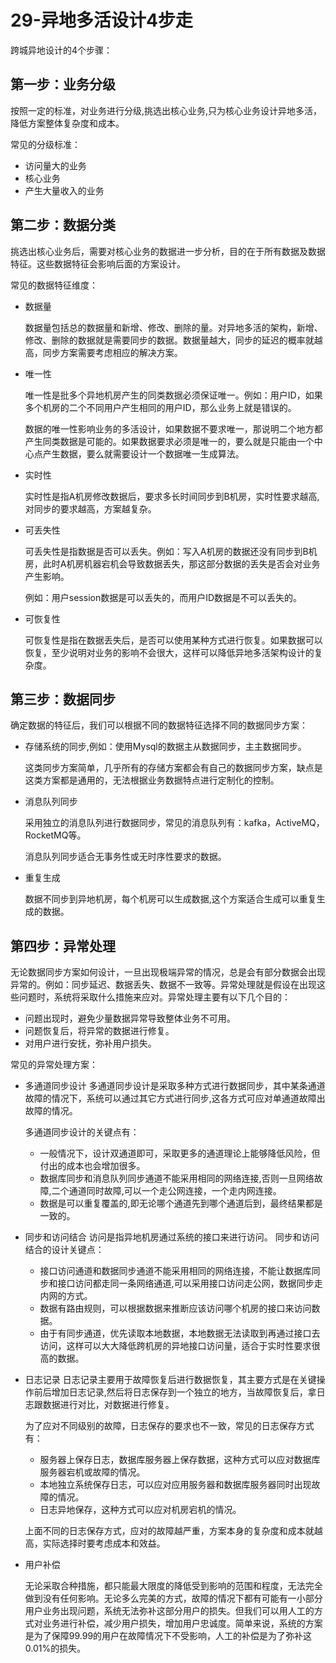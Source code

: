 # 29-异地多活设计4步走

跨城异地设计的4个步骤：

## 第一步：业务分级

按照一定的标准，对业务进行分级,挑选出核心业务,只为核心业务设计异地多活，降低方案整体复杂度和成本。

常见的分级标准：

- 访问量大的业务
- 核心业务
- 产生大量收入的业务

## 第二步：数据分类

挑选出核心业务后，需要对核心业务的数据进一步分析，目的在于所有数据及数据特征。这些数据特征会影响后面的方案设计。

常见的数据特征维度：
- 数据量

    数据量包括总的数据量和新增、修改、删除的量。对异地多活的架构，新增、修改、删除的数据就是需要同步的数据。数据量越大，同步的延迟的概率就越高，同步方案需要考虑相应的解决方案。
- 唯一性

    唯一性是批多个异地机房产生的同类数据必须保证唯一。例如：用户ID，如果多个机房的二个不同用户产生相同的用户ID，那么业务上就是错误的。

    数据的唯一性影响业务的多活设计，如果数据不要求唯一，那说明二个地方都产生同类数据是可能的。如果数据要求必须是唯一的，要么就是只能由一个中心点产生数据，要么就需要设计一个数据唯一生成算法。

- 实时性

    实时性是指A机房修改数据后，要求多长时间同步到B机房，实时性要求越高,对同步的要求越高，方案越复杂。

- 可丢失性

    可丢失性是指数据是否可以丢失。例如：写入A机房的数据还没有同步到B机房，此时A机房机器宕机会导致数据丢失，那这部分数据的丢失是否会对业务产生影响。

    例如：用户session数据是可以丢失的，而用户ID数据是不可以丢失的。

- 可恢复性

    可恢复性是指在数据丢失后，是否可以使用某种方式进行恢复。如果数据可以恢复，至少说明对业务的影响不会很大，这样可以降低异地多活架构设计的复杂度。


## 第三步：数据同步

确定数据的特征后，我们可以根据不同的数据特征选择不同的数据同步方案：

- 存储系统的同步,例如：使用Mysql的数据主从数据同步，主主数据同步。

    这类同步方案简单，几乎所有的存储方案都会有自己的数据同步方案，缺点是这类方案都是通用的，无法根据业务数据特点进行定制化的控制。

- 消息队列同步

    采用独立的消息队列进行数据同步，常见的消息队列有：kafka，ActiveMQ，RocketMQ等。

    消息队列同步适合无事务性或无时序性要求的数据。

- 重复生成

    数据不同步到异地机房，每个机房可以生成数据,这个方案适合生成可以重复生成的数据。

## 第四步：异常处理

无论数据同步方案如何设计，一旦出现极端异常的情况，总是会有部分数据会出现异常的。例如：同步延迟、数据丢失、数据不一致等。异常处理就是假设在出现这些问题时，系统将采取什么措施来应对。异常处理主要有以下几个目的：
- 问题出现时，避免少量数据异常导致整体业务不可用。
- 问题恢复后，将异常的数据进行修复。
- 对用户进行安抚，弥补用户损失。

常见的异常处理方案：
- 多通道同步设计
    多通道同步设计是采取多种方式进行数据同步，其中某条通道故障的情况下，系统可以通过其它方式进行同步,这各方式可应对单通道故障出故障的情况。

    多通道同步设计的关键点有：
    - 一般情况下，设计双通道即可，采取更多的通道理论上能够降低风险，但付出的成本也会增加很多。
    - 数据库同步和消息队列同步通道不能采用相同的网络连接,否则一旦网络故障,二个通道同时故障,可以一个走公网连接，一个走内网连接。
    - 数据是可以重复覆盖的,即无论哪个通道先到哪个通道后到，最终结果都是一致的。

- 同步和访问结合 
    访问是指异地机房通过系统的接口来进行访问。
    同步和访问结合的设计关键点：
    - 接口访问通道和数据同步通道不能采用相同的网络连接，不能让数据库同步和接口访问都走同一条网络通道,可以采用接口访问走公网，数据同步走内网的方式。
    - 数据有路由规则，可以根据数据来推断应该访问哪个机房的接口来访问数据。
    - 由于有同步通道，优先读取本地数据，本地数据无法读取到再通过接口去访问，这样可以大大降低跨机房的异地接口访问量，适合于实时性要求很高的数据。

- 日志记录
    日志记录主要用于故障恢复后进行数据恢复，其主要方式是在关键操作前后增加日志记录,然后将日志保存到一个独立的地方，当故障恢复后，拿日志跟数据进行对比，对数据进行修复。

    为了应对不同级别的故障，日志保存的要求也不一致，常见的日志保存方式有：
    - 服务器上保存日志，数据库服务器上保存数据，这种方式可以应对数据库服务器宕机或故障的情况。
    - 本地独立系统保存日志，可以应对应用服务器和数据库服务器同时出现故障的情况。
    - 日志异地保存，这种方式可以应对机房宕机的情况。

    上面不同的日志保存方式，应对的故障越严重，方案本身的复杂度和成本就越高，实际选择时要考虑成本和效益。
    
- 用户补偿

    无论采取合种措施，都只能最大限度的降低受到影响的范围和程度，无法完全做到没有任何影响。无论多么完美的方式，故障的情况下都有可能有一小部分用户业务出现问题，系统无法弥补这部分用户的损失。但我们可以用人工的方式对业务进行补偿，减少用户损失，增加用户忠诚度。简单来说，系统的方案是为了保障99.99的用户在故障情况下不受影响，人工的补偿是为了弥补这0.01%的损失。
